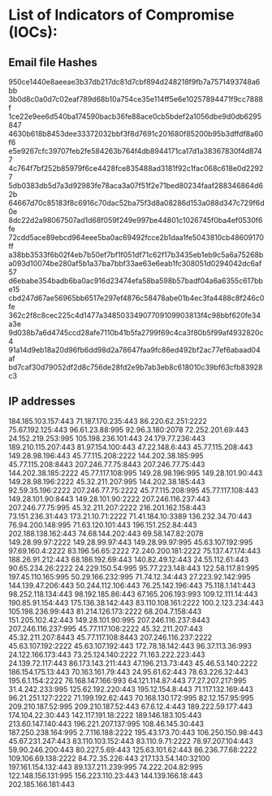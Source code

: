 # List of Indicators of Compromise (IOCs):

## Email file Hashes

950ce1440e8aeeae3b37db217dc81d7cbf894d248218f9fb7a7571493748a6bb
3b0d8c0a0d7c02eaf789d68b10a754ce35e114ff5e6e10257894471f9cc7888f
1ce22e9ee6d540ba174590bacb36fe88ace0cb5bdef2a1056dbe9d0db6295847
4630b618b8453dee33372032bbf3f8d7691c201680f85200b95b3dffdf8a60f6
e5e9267cfc39707feb2fe584263b764f4db8944171ca17d1a38367830f4d8747
4c764f7bf252b85979f6ce4428fce835488ad3181f92c1fac068c618e0d22927
5db0383db5d7a3d92983fe78aca3a07f51f2e71bed80234faaf288346864d62b
64667d70c85183f8c6916c70dac52ba75f3d8a08286d153a088d347c729f6d0e
8dc22d2a98067507ad1d68f059f249e997be44801c1026745f0ba4ef0530f6fe
72cdd5ace89ebcd964eee5ba0ac69492fcce2b1daa1fe5043810cb48609170ff
a38bb3533f6b02f4eb7b50ef7bf1f051df71c62f17b3435eb1eb9c5a6a75268b
a093d10074be280af5b1a37ba7bbf33ae63e6eab1fc308051d0294042dc6af57
d6ebabe354badb6ba0ac916d23474efa58ba598b57badf04a6a6355c617bbe15
cbd247d67ae56965bb6517e297ef4876c58478abe01b4ec3fa4488c8f246c0fe
362c2f8c8cec225c4d1477a34850334907709109903813f4c98bbf620fe34a3e
9d038b7a6d4745ccd28afe7110b41b5fa2799f69c4ca3f80b5f99af4932820c4
91a14d9eb18a20d96fb6dd98d2a78647faa9fc86ed492bf2ac77ef6abaad04af
bd7caf30d79052df2d8c756de28fd2e9b7ab3eb8c618010c39bf63cfb83928c3

## IP addresses

184.185.103.157:443
71.187.170.235:443
86.220.62.251:2222
75.67.192.125:443
96.61.23.88:995
92.96.3.180:2078
72.252.201.69:443
24.152.219.253:995
105.198.236.101:443
24.179.77.236:443
189.210.115.207:443
81.97.154.100:443
47.22.148.6:443
45.77.115.208:443
149.28.98.196:443
45.77.115.208:2222
144.202.38.185:995
45.77.115.208:8443
207.246.77.75:8443
207.246.77.75:443
144.202.38.185:2222
45.77.117.108:995
149.28.98.196:995
149.28.101.90:443
149.28.98.196:2222
45.32.211.207:995
144.202.38.185:443
92.59.35.196:2222
207.246.77.75:2222
45.77.115.208:995
45.77.117.108:443
149.28.101.90:8443
149.28.101.90:2222
207.246.116.237:443
207.246.77.75:995
45.32.211.207:2222
216.201.162.158:443
73.151.236.31:443
173.21.10.71:2222
71.41.184.10:3389
136.232.34.70:443
76.94.200.148:995
71.63.120.101:443
196.151.252.84:443
202.188.138.162:443
74.68.144.202:443
69.58.147.82:2078
149.28.99.97:2222
149.28.99.97:443
149.28.99.97:995
45.63.107.192:995
97.69.160.4:2222
83.196.56.65:2222
72.240.200.181:2222
75.137.47.174:443
188.26.91.212:443
68.186.192.69:443
140.82.49.12:443
24.55.112.61:443
90.65.234.26:2222
24.229.150.54:995
95.77.223.148:443
122.58.117.81:995
197.45.110.165:995
50.29.166.232:995
71.74.12.34:443
27.223.92.142:995
144.139.47.206:443
50.244.112.106:443
76.25.142.196:443
75.118.1.141:443
98.252.118.134:443
98.192.185.86:443
67.165.206.193:993
109.12.111.14:443
190.85.91.154:443
175.136.38.142:443
83.110.108.161:2222
100.2.123.234:443
105.198.236.99:443
81.214.126.173:2222
68.204.7.158:443
151.205.102.42:443
149.28.101.90:995
207.246.116.237:8443
207.246.116.237:995
45.77.117.108:2222
45.32.211.207:443
45.32.211.207:8443
45.77.117.108:8443
207.246.116.237:2222
45.63.107.192:2222
45.63.107.192:443
172.78.18.142:443
96.37.113.36:993
24.122.166.173:443
73.25.124.140:2222
71.163.222.223:443
24.139.72.117:443
86.173.143.211:443
47.196.213.73:443
45.46.53.140:2222
186.154.175.13:443
70.163.161.79:443
24.95.61.62:443
78.63.226.32:443
195.6.1.154:2222
76.168.147.166:993
64.121.114.87:443
77.27.207.217:995
31.4.242.233:995
125.62.192.220:443
195.12.154.8:443
71.117.132.169:443
96.21.251.127:2222
71.199.192.62:443
70.168.130.172:995
82.12.157.95:995
209.210.187.52:995
209.210.187.52:443
67.6.12.4:443
189.222.59.177:443
174.104.22.30:443
142.117.191.18:2222
189.146.183.105:443
213.60.147.140:443
196.221.207.137:995
108.46.145.30:443
187.250.238.164:995
2.7.116.188:2222
195.43.173.70:443
106.250.150.98:443
45.67.231.247:443
83.110.103.152:443
83.110.9.71:2222
78.97.207.104:443
59.90.246.200:443
80.227.5.69:443
125.63.101.62:443
86.236.77.68:2222
109.106.69.138:2222
84.72.35.226:443
217.133.54.140:32100
197.161.154.132:443
89.137.211.239:995
74.222.204.82:995
122.148.156.131:995
156.223.110.23:443
144.139.166.18:443
202.185.166.181:443
